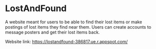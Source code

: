 # LostAndFound
A website meant for users to be able to find their lost items or make postings of lost items they find near them. Users can create accounts to message posters and get their lost items back.

Website link: https://lostandfound-386817.ue.r.appspot.com/
